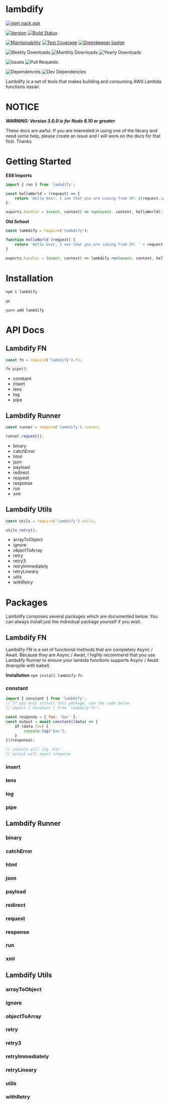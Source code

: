 # lambdify

[![npm pack age](https://nodei.co/npm/lambdify.png?downloads=true&downloadRank=true&stars=true)](https://npmjs.org/package/lambdify)

[![Version](https://badge.fury.io/js/lambdify.svg)](https://npmjs.org/package/lambdify) [![Build Status](https://travis-ci.org/Prefinem/lambdify.svg)](https://travis-ci.org/Prefinem/lambdify)

[![Maintainability](https://api.codeclimate.com/v1/badges/4f911850391938e811f1/maintainability)](https://codeclimate.com/github/Prefinem/lambdify/maintainability) [![Test Coverage](https://api.codeclimate.com/v1/badges/4f911850391938e811f1/test_coverage)](https://codeclimate.com/github/Prefinem/lambdify/test_coverage) [![Greenkeeper badge](https://badges.greenkeeper.io/Prefinem/lambdify.svg)](https://greenkeeper.io/)

![Weekly Downloads](https://img.shields.io/npm/dw/lambdify.svg) ![Monthly Downloads](https://img.shields.io/npm/dm/lambdify.svg) ![Yearly Downloads](https://img.shields.io/npm/dy/lambdify.svg)

![Issues](https://img.shields.io/github/issues/Prefinem/lambdify.svg) ![Pull Requests](https://img.shields.io/github/issues-pr/Prefinem/lambdify.svg)

![Dependencies](https://david-dm.org/Prefinem/lambdify.svg) ![Dev Dependencies](https://david-dm.org/Prefinem/lambdify/dev-status.svg)

Lambdify is a set of tools that makes building and consuming AWS Lambda functions easier.

# NOTICE

***WARNING: Version 3.0.0 is for Node 8.10 or greater***

These docs are awful.  If you are interested in using one of the library and need some help, please create an issue and I will work on the docs for that first.  Thanks

# Getting Started

**ES6 Imports**

```js
import { run } from 'lambdify';

const helloWorld = (request) => {
	return `Hello User, I see that you are coming from IP: ${request.ip}`;
};

exports.handler = (event, context) => run(event, context, helloWorld);
```

**Old School**

```js
const lambdify = require('lambdify');

function helloWorld (request) {
	return 'Hello User, I see that you are coming from IP: ' + request.ip;
}

exports.handler = (event, context) => lambdify.run(event, context, helloWorld);
```

# Installation

    npm i lambdify

or

    yarn add lambdify

# API Docs

## Lambdify FN

```js
const fn = require('lambdify').fn;

fn.pipe();
```
* constant
* insert
* lens
* log
* pipe

## Lambdify Runner

```js
const runner = require('lambdify').runner;

runner.request();
```
* binary
* catchError
* html
* json
* payload
* redirect
* request
* response
* run
* xml

## Lambdify Utils

```js
const utils = require('lambdify').utils;

utils.retry();
```
* arrayToObject
* ignore
* objectToArray
* retry
* retry3
* retryImmediately
* retryLineary
* utils
* withRetry

# Packages

Lambdify composes several packages which are documented below.  You can always install just the individual package yourself if you wish.

## Lambdify FN

Lambdify FN is a set of functional methods that are completely Async / Await.  Because they are Async / Await, I highly recommend that you use Lambdify Runner to ensure your lambda functions supports Async / Await (transpile with babel)

**Installation**
`npm install lambdify-fn`

### constant
```js
import { constant } from 'lambdify';
// If you only install this package, use the code below
// import { constant } from 'lambdify-fn';

const response = { foo: 'bar' };
const output = await constant((data) => {
	if (data.foo) {
		console.log('bar');
	}
})(response);

// console will log 'bar'
// output will equal response
```

### insert
### lens
### log
### pipe

## Lambdify Runner

### binary
### catchError
### html
### json
### payload
### redirect
### request
### response
### run
### xml

## Lambdify Utils

### arrayToObject
### ignore
### objectToArray
### retry
### retry3
### retryImmediately
### retryLineary
### utils
### withRetry
